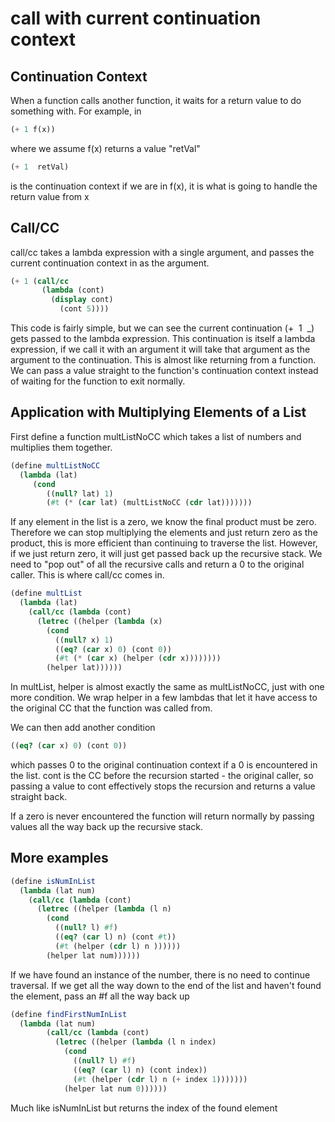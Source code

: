 # call with current continuation context
## Continuation Context
When a function calls another function, it waits for a return value to do something with.
For example, in 
```scheme 
(+ 1 f(x))
```
where we assume f(x) returns a value "retVal"
```scheme
(+ 1  retVal)
```
is the continuation context if we are in f(x), it is what is going to handle the return value from x

## Call/CC
call/cc takes a lambda expression with a single argument, and passes the current continuation context in as the argument. 
```Scheme
(+ 1 (call/cc 
	   (lambda (cont)
		 (display cont)
		   (cont 5))))
```
This code is fairly simple, but we can see the current continuation $( + \ \ 1 \ \ \_ )$ gets passed to the lambda expression. This continuation is itself a lambda expression, if we call it with an argument it will take that argument as the argument to the continuation. This is almost like returning from a function. We can pass a value straight to the function's continuation context instead of waiting for the function to exit normally.

## Application with Multiplying Elements of a List
First define a function multListNoCC which takes a list of numbers and multiplies them together.
```Scheme
(define multListNoCC 
  (lambda (lat)
     (cond
        ((null? lat) 1)
        (#t (* (car lat) (multListNoCC (cdr lat)))))))
```
If any element in the list is a zero, we know the final product must be zero. Therefore we can stop multiplying the elements and just return zero as the product, this is more efficient than continuing to traverse the list. However, if we just return zero, it will just get passed back up the recursive stack. We need to "pop out" of all the recursive calls and return a 0 to the original caller. This is where call/cc comes in.
```Scheme
(define multList 
  (lambda (lat)
    (call/cc (lambda (cont)
      (letrec ((helper (lambda (x)
        (cond
          ((null? x) 1)
          ((eq? (car x) 0) (cont 0))
          (#t (* (car x) (helper (cdr x))))))))
        (helper lat))))))
```
In multList, helper is almost exactly the same as multListNoCC, just with one more condition. We wrap helper in a few lambdas that let it have access to the original CC that the function was called from. 

We can then add another condition
```Scheme
((eq? (car x) 0) (cont 0))
```
which passes 0 to the original continuation context if a 0 is encountered in the list. cont is the CC before the recursion started - the original caller, so passing a value to cont effectively stops the recursion and returns a value straight back.

If a zero is never encountered the function will return normally by passing values all the way back up the recursive stack.

## More examples
```scheme
(define isNumInList
  (lambda (lat num)
    (call/cc (lambda (cont)
      (letrec ((helper (lambda (l n)
        (cond
          ((null? l) #f)
          ((eq? (car l) n) (cont #t))
          (#t (helper (cdr l) n ))))))
        (helper lat num))))))
```
If we have found an instance of the number, there is no need to continue traversal.
If we get all the way down to the end of the list and haven't found the element, pass an \#f all the way back up

```scheme
(define findFirstNumInList
  (lambda (lat num)
        (call/cc (lambda (cont)
          (letrec ((helper (lambda (l n index)
            (cond
              ((null? l) #f)
              ((eq? (car l) n) (cont index))
              (#t (helper (cdr l) n (+ index 1)))))))
            (helper lat num 0))))))
```
Much like isNumInList but returns the index of the found element